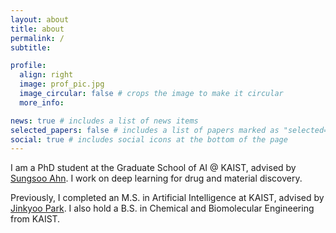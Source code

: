 ```yaml
---
layout: about
title: about
permalink: /
subtitle: 

profile:
  align: right
  image: prof_pic.jpg
  image_circular: false # crops the image to make it circular
  more_info: 

news: true # includes a list of news items
selected_papers: false # includes a list of papers marked as "selected={true}"
social: true # includes social icons at the bottom of the page
---
```

I am a PhD student at the Graduate School of AI @ KAIST, advised by [Sungsoo Ahn](https://sites.google.com/view/sungsooahn0215/home). I work on deep learning for drug and material discovery.

Previously, I completed an M.S. in Artificial Intelligence at KAIST, advised by [Jinkyoo Park](http://silab.kaist.ac.kr/). I also hold a B.S. in Chemical and Biomolecular Engineering from KAIST.